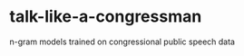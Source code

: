 talk-like-a-congressman
=======================

n-gram models trained on congressional public speech data
